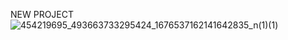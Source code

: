 NEW PROJECT
![454219695_493663733295424_1676537162141642835_n(1)(1)](https://github.com/user-attachments/assets/de211cc8-cfe5-4ba5-8201-ce67cf0996c5)

